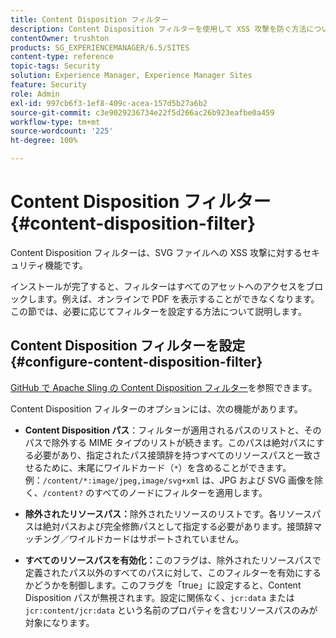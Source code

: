 ```yaml
---
title: Content Disposition フィルター
description: Content Disposition フィルターを使用して XSS 攻撃を防ぐ方法について説明します。
contentOwner: trushton
products: SG_EXPERIENCEMANAGER/6.5/SITES
content-type: reference
topic-tags: Security
solution: Experience Manager, Experience Manager Sites
feature: Security
role: Admin
exl-id: 997cb6f3-1ef8-409c-acea-157d5b27a6b2
source-git-commit: c3e9029236734e22f5d266ac26b923eafbe0a459
workflow-type: tm+mt
source-wordcount: '225'
ht-degree: 100%

---
```


# Content Disposition フィルター {#content-disposition-filter}

Content Disposition フィルターは、SVG ファイルへの XSS 攻撃に対するセキュリティ機能です。

インストールが完了すると、フィルターはすべてのアセットへのアクセスをブロックします。例えば、オンラインで PDF を表示することができなくなります。この節では、必要に応じてフィルターを設定する方法について説明します。

## Content Disposition フィルターを設定 {#configure-content-disposition-filter}

[GitHub で Apache Sling の Content Disposition フィルター](https://github.com/apache/sling-org-apache-sling-security/blob/master/src/main/java/org/apache/sling/security/impl/ContentDispositionFilterConfiguration.java)を参照できます。

Content Disposition フィルターのオプションには、次の機能があります。

* **Content Disposition パス**：フィルターが適用されるパスのリストと、そのパスで除外する MIME タイプのリストが続きます。このパスは絶対パスにする必要があり、指定されたパス接頭辞を持つすべてのリソースパスと一致させるために、末尾にワイルドカード（`*`）を含めることができます。例：`/content/*:image/jpeg,image/svg+xml` は、JPG および SVG 画像を除く、`/content?` のすべてのノードにフィルターを適用します。

* **除外されたリソースパス：**&#x200B;除外されたリソースのリストです。各リソースパスは絶対パスおよび完全修飾パスとして指定する必要があります。接頭辞マッチング／ワイルドカードはサポートされていません。

* **すべてのリソースパスを有効化：**&#x200B;このフラグは、除外されたリソースパスで定義されたパス以外のすべてのパスに対して、このフィルターを有効にするかどうかを制御します。このフラグを「true」に設定すると、Content Disposition パスが無視されます。設定に関係なく、`jcr:data` または `jcr:content/jcr:data` という名前のプロパティを含むリソースパスのみが対象になります。
